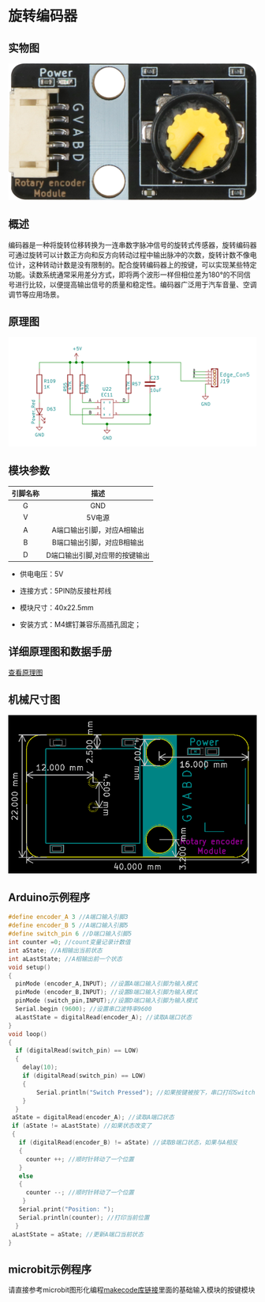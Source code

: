 # 旋转编码器

## 实物图

![实物图](rotary_encoder_module/rotary_encoder_module.png)

##  概述

​       编码器是一种将旋转位移转换为一连串数字脉冲信号的旋转式传感器，旋转编码器可通过旋转可以计数正方向和反方向转动过程中输出脉冲的次数，旋转计数不像电位计，这种转动计数是没有限制的。配合旋转编码器上的按键，可以实现某些特定功能。读数系统通常采用差分方式，即将两个波形一样但相位差为180°的不同信号进行比较，以便提高输出信号的质量和稳定性。编码器广泛用于汽车音量、空调调节等应用场景。

## 原理图

![原理图](rotary_encoder_module/rotary_encoder_module_schematic.png)

## 模块参数

| 引脚名称 |              描述              |
| :------: | :----------------------------: |
|    G     |              GND               |
|    V     |             5V电源             |
|    A     |   A端口输出引脚，对应A相输出   |
|    B     |   B端口输出引脚，对应B相输出   |
|    D     | D端口输出引脚,对应带的按键输出 |

- 供电电压：5V

- 连接方式：5PIN防反接杜邦线

- 模块尺寸：40x22.5mm

- 安装方式：M4螺钉兼容乐高插孔固定；

## 详细原理图和数据手册

 [查看原理图](rotary_encoder_module/rotary_encoder_module_schematic.pdf) 

## 机械尺寸图



![机械尺寸图](rotary_encoder_module/rotary_encoder_module_assembly.png)

## Arduino示例程序

```c
#define encoder_A 3 //A端口输入引脚3
#define encoder_B 5 //A端口输入引脚5
#define switch_pin 6 //D端口输入引脚5
int counter =0; //count变量记录计数值
int aState; //A相输出当前状态
int aLastState; //A相输出前一个状态 
void setup() 
{
  pinMode (encoder_A,INPUT); //设置A端口输入引脚为输入模式
  pinMode (encoder_B,INPUT); //设置B端口输入引脚为输入模式
  pinMode (switch_pin,INPUT);//设置D端口输入引脚为输入模式  
  Serial.begin (9600); //设置串口波特率9600
  aLastState = digitalRead(encoder_A); //读取A端口状态
}
void loop() 
{
  if (digitalRead(switch_pin) == LOW)
  {
    delay(10);
    if (digitalRead(switch_pin) == LOW)
    {
  		Serial.println("Switch Pressed"); //如果按键被按下，串口打印Switch Pressed 
    }
  }    
 aState = digitalRead(encoder_A); //读取A端口状态
 if (aState != aLastState) //如果状态改变了
 {     
   if (digitalRead(encoder_B) != aState) //读取B端口状态，如果与A相反
   {
     counter ++; //顺时针转动了一个位置
   } 
   else 
   {
     counter --; //顺时针转动了一个位置
    }
   Serial.print("Position: ");
   Serial.println(counter); //打印当前位置
  }
 aLastState = aState; //更新A端口当前状态
}
```

## microbit示例程序

请直接参考microbit图形化编程[makecode库链接](https://github.com/emakefun/pxt-sensorbit)里面的基础输入模块的按键模块